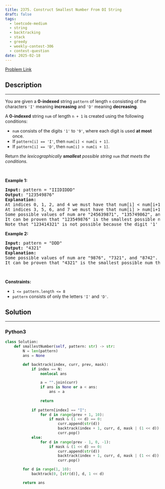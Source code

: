 ```yaml
---
title: 2375. Construct Smallest Number From DI String
draft: false
tags: 
  - leetcode-medium
  - string
  - backtracking
  - stack
  - greedy
  - weekly-contest-306
  - contest-question
date: 2025-02-18
---
```


[Problem Link](https://leetcode.com/problems/construct-smallest-number-from-di-string/)

## Description

---
<p>You are given a <strong>0-indexed</strong> string <code>pattern</code> of length <code>n</code> consisting of the characters <code>&#39;I&#39;</code> meaning <strong>increasing</strong> and <code>&#39;D&#39;</code> meaning <strong>decreasing</strong>.</p>

<p>A <strong>0-indexed</strong> string <code>num</code> of length <code>n + 1</code> is created using the following conditions:</p>

<ul>
	<li><code>num</code> consists of the digits <code>&#39;1&#39;</code> to <code>&#39;9&#39;</code>, where each digit is used <strong>at most</strong> once.</li>
	<li>If <code>pattern[i] == &#39;I&#39;</code>, then <code>num[i] &lt; num[i + 1]</code>.</li>
	<li>If <code>pattern[i] == &#39;D&#39;</code>, then <code>num[i] &gt; num[i + 1]</code>.</li>
</ul>

<p>Return <em>the lexicographically <strong>smallest</strong> possible string </em><code>num</code><em> that meets the conditions.</em></p>

<p>&nbsp;</p>
<p><strong class="example">Example 1:</strong></p>

<pre>
<strong>Input:</strong> pattern = &quot;IIIDIDDD&quot;
<strong>Output:</strong> &quot;123549876&quot;
<strong>Explanation:
</strong>At indices 0, 1, 2, and 4 we must have that num[i] &lt; num[i+1].
At indices 3, 5, 6, and 7 we must have that num[i] &gt; num[i+1].
Some possible values of num are &quot;245639871&quot;, &quot;135749862&quot;, and &quot;123849765&quot;.
It can be proven that &quot;123549876&quot; is the smallest possible num that meets the conditions.
Note that &quot;123414321&quot; is not possible because the digit &#39;1&#39; is used more than once.</pre>

<p><strong class="example">Example 2:</strong></p>

<pre>
<strong>Input:</strong> pattern = &quot;DDD&quot;
<strong>Output:</strong> &quot;4321&quot;
<strong>Explanation:</strong>
Some possible values of num are &quot;9876&quot;, &quot;7321&quot;, and &quot;8742&quot;.
It can be proven that &quot;4321&quot; is the smallest possible num that meets the conditions.
</pre>

<p>&nbsp;</p>
<p><strong>Constraints:</strong></p>

<ul>
	<li><code>1 &lt;= pattern.length &lt;= 8</code></li>
	<li><code>pattern</code> consists of only the letters <code>&#39;I&#39;</code> and <code>&#39;D&#39;</code>.</li>
</ul>


## Solution

---
### Python3
``` py title='construct-smallest-number-from-di-string'
class Solution:
    def smallestNumber(self, pattern: str) -> str:
        N = len(pattern)
        ans = None

        def backtrack(index, curr, prev, mask):
            if index == N:
                nonlocal ans

                a = "".join(curr)
                if ans is None or a < ans:
                    ans = a
                
                return
            
            if pattern[index] == "I":
                for d in range(prev + 1, 10):
                    if mask & (1 << d) == 0:
                        curr.append(str(d))
                        backtrack(index + 1, curr, d, mask | (1 << d))
                        curr.pop()
            else:
                for d in range(prev - 1, 0, -1):
                    if mask & (1 << d) == 0:
                        curr.append(str(d))
                        backtrack(index + 1, curr, d, mask | (1 << d))
                        curr.pop()

        for d in range(1, 10):
            backtrack(0, [str(d)], d, 1 << d)

        return ans

```

